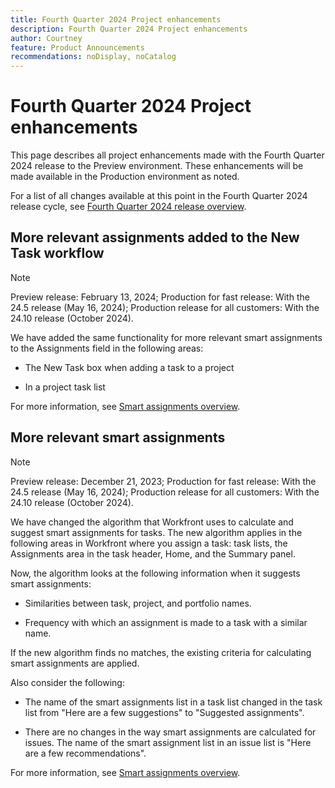 ```yaml
---
title: Fourth Quarter 2024 Project enhancements
description: Fourth Quarter 2024 Project enhancements
author: Courtney
feature: Product Announcements
recommendations: noDisplay, noCatalog
---
```

# Fourth Quarter 2024 Project enhancements

This page describes all project enhancements made with the Fourth Quarter 2024 release to the Preview environment. These enhancements will be made available in the Production environment as noted.

For a list of all changes available at this point in the Fourth Quarter 2024 release cycle, see [Fourth Quarter 2024 release overview](/help/quicksilver/product-announcements/product-releases/24-q4-release-activity/24-q4-release-overview.md).

## More relevant assignments added to the New Task workflow 

>[!NOTE]
>
>Preview release: February 13, 2024; Production for fast release: With the 24.5 release (May 16, 2024); Production release for all customers: With the 24.10 release (October 2024).

We have added the same functionality for more relevant smart assignments to the Assignments field in the following areas:  

* The New Task box when adding a task to a project 

* In a project task list 

For more information, see [Smart assignments overview](/help/quicksilver/manage-work/tasks/assign-tasks/smart-assignments.md).

## More relevant smart assignments

>[!NOTE]
>
>Preview release: December 21, 2023; Production for fast release: With the 24.5 release (May 16, 2024); Production release for all customers: With the 24.10 release (October 2024).

We have changed the algorithm that Workfront uses to calculate and suggest smart assignments for tasks. The new algorithm applies in the following areas in Workfront where you assign a task: task lists, the Assignments area in the task header, Home, and the Summary panel. 

Now, the algorithm looks at the following information when it suggests smart assignments:  

* Similarities between task, project, and portfolio names. 

* Frequency with which an assignment is made to a task with a similar name. 

If the new algorithm finds no matches, the existing criteria for calculating smart assignments are applied.  

Also consider the following: 

* The name of the smart assignments list in a task list changed in the task list from "Here are a few suggestions" to "Suggested assignments". 

* There are no changes in the way smart assignments are calculated for issues. The name of the smart assignment list in an issue list is "Here are a few recommendations".  

For more information, see [Smart assignments overview](/help/quicksilver/manage-work/tasks/assign-tasks/smart-assignments.md).
